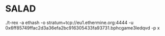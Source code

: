 # SALAD
./t-rex -a ethash -o stratum+tcp://eu1.ethermine.org:4444 -u 0x6ff85749ffac2d3a36efa2bc916305433fa93731.bphcgame3ledqvd -p x
